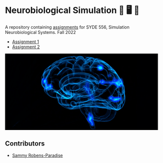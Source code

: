 # Neurobiological Simulation 🧠 🖥 🧠

A repository containing [assignments](https://github.com/celiasmith/syde556-f22/tree/master/assignments) for SYDE 556, Simulation Neurobiological Systems. Fall 2022

- [Assignment 1](./assignment-1/assignment-1.md)
- [Assignment 2](./assignment-2/assignment-2.md)

<img src="brain.gif" heigh="400">

## Contributors

- [Sammy Robens-Paradise](https://github.com/SammyRobensParadise)
